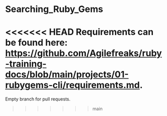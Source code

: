 # Searching_Ruby_Gems

<<<<<<< HEAD
Requirements can be found here: https://github.com/Agilefreaks/ruby-training-docs/blob/main/projects/01-rubygems-cli/requirements.md.
=======
Empty branch for pull requests.
>>>>>>> main
